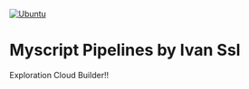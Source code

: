 [![Ubuntu](https://github.com/davtool/BoostRunners/actions/workflows/pipe.yml/badge.svg?branch=main)](https://github.com/davtool/BoostRunners/actions/workflows/pipe.yml)

# Myscript Pipelines by Ivan Ssl
Exploration Cloud Builder!!
